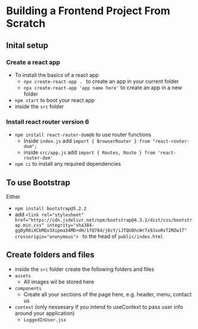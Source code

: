 # Building a Frontend Project From Scratch
## Inital setup
### Create a react app
- To install the basics of a react app
  - `npx create-react-app . ` to create an app in your current folder
  - `npx create-react-app 'app name here'` to create an app in a new folder
- `npm start` to boot your react app
- inside the `src` folder 
### Install react router version 6
- `npm install react-router-dom@6` to use router functions
  - Inside `index.js` add `import { BrowserRouter } from "react-router-dom";`
  - inside `src/app.js` add `import { Routes, Route } from 'react-router-dom'`
- `npm ci` to install any required dependencies

## To use Bootstrap
Either
- `npm install bootstrap@5.2.2`
- add `<link rel="stylesheet" href="https://cdn.jsdelivr.net/npm/bootstrap@4.3.1/dist/css/bootstrap.min.css" integrity="sha384-ggOyR0iXCbMQv3Xipma34MD+dH/1fQ784/j6cY/iJTQUOhcWr7x9JvoRxT2MZw1T" crossorigin="anonymous">
` to the head of `public/index.html`

## Create folders and files
- inside the `src` folder create the following folders and files
- `assets`
  - All images wil be stored here
- `components`
  - Create all your sections of the page here, e.g. header, menu, contact us
- `context` (only nessesary if you intend to useContext to pass user info around your application)
  - `LoggedInUser.jsx`

